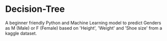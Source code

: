# Decision-Tree
A beginner friendly Python and Machine Learning model to predict Genders as M (Male) or F (Female) based on 'Height', 'Weight' and 'Shoe size' from a kaggle dataset.
